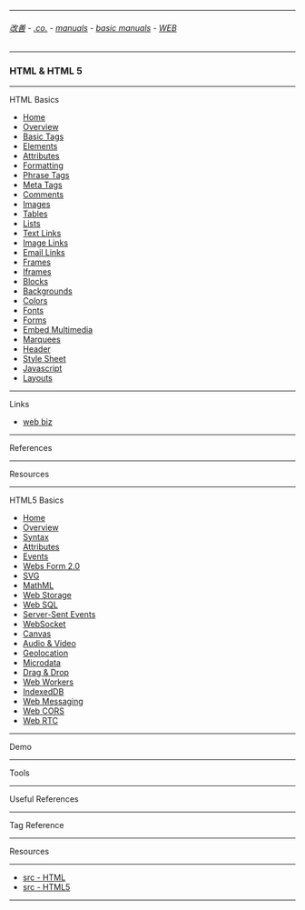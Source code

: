 
---

###### [改善](https://github.com/ttltrk/0C/blob/master/README.MD) - [.co.](https://github.com/ttltrk/PRG/blob/master/CODING.MD) - [manuals](https://github.com/ttltrk/PRG/blob/master/MAN.MD) - [basic manuals](https://github.com/ttltrk/PRG/blob/master/MANUALS.MD) - [WEB](https://github.com/ttltrk/WEB/blob/master/BMW/BMW.MD)

---

### HTML & HTML 5

---

HTML Basics

* <a href="https://github.com/ttltrk/WEB/blob/master/BHM/01/HOME.MD">Home</a>
* <a href="https://github.com/ttltrk/WEB/blob/master/BHM/02/OVERVIEW.MD">Overview</a>
* <a href="https://github.com/ttltrk/WEB/blob/master/BHM/03/BASIC_TAGS.MD">Basic Tags</a>
* <a href="https://github.com/ttltrk/WEB/blob/master/BHM/04/ELEMENTS.MD">Elements</a>
* <a href="https://github.com/ttltrk/WEB/blob/master/BHM/05/ATTRIBUTES.MD">Attributes</a>
* <a href="https://github.com/ttltrk/WEB/blob/master/BHM/06/FORMATTING.MD">Formatting</a>
* <a href="#">Phrase Tags</a>
* <a href="#">Meta Tags</a>
* <a href="#">Comments</a>
* <a href="#">Images</a>
* <a href="#">Tables</a>
* <a href="#">Lists</a>
* <a href="#">Text Links</a>
* <a href="#">Image Links</a>
* <a href="#">Email Links</a>
* <a href="#">Frames</a>
* <a href="#">Iframes</a>
* <a href="#">Blocks</a>
* <a href="#">Backgrounds</a>
* <a href="#">Colors</a>
* <a href="#">Fonts</a>
* <a href="#">Forms</a>
* <a href="#">Embed Multimedia</a>
* <a href="#">Marquees</a>
* <a href="#">Header</a>
* <a href="#">Style Sheet</a>
* <a href="#">Javascript</a>
* <a href="#">Layouts</a>

---

Links

* [web biz](https://learntocodewith.me/posts/start-website-business/)

---

References

---

Resources

---

HTML5 Basics

* <a href="">Home</a>
* <a href="">Overview</a>
* <a href="">Syntax</a>
* <a href="">Attributes</a>
* <a href="">Events</a>
* <a href="">Webs Form 2.0</a>
* <a href="">SVG</a>
* <a href="">MathML</a>
* <a href="">Web Storage</a>
* <a href="">Web SQL</a>
* <a href="">Server-Sent Events</a>
* <a href="">WebSocket</a>
* <a href="">Canvas</a>
* <a href="">Audio & Video</a>
* <a href="">Geolocation</a>
* <a href="">Microdata</a>
* <a href="">Drag & Drop</a>
* <a href="">Web Workers</a>
* <a href="">IndexedDB</a>
* <a href="">Web Messaging</a>
* <a href="">Web CORS</a>
* <a href="">Web RTC</a>

---

Demo

---

Tools

---

Useful References

---

Tag Reference

---

Resources

---

* [src - HTML](https://www.tutorialspoint.com/html/index.htm)
* [src - HTML5](https://www.tutorialspoint.com/html5/index.htm)

---
